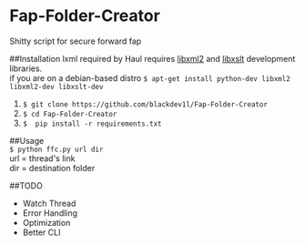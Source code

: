 Fap-Folder-Creator
==================

Shitty script for secure forward fap 

##Installation
lxml required by Haul requires  [libxml2](http://xmlsoft.org/) and [libxslt](http://xmlsoft.org/XSLT/) development libraries.  
if you are on a debian-based distro
 `$ apt-get install python-dev libxml2 libxml2-dev libxslt-dev`  
 1. `$ git clone https://github.com/blackdev1l/Fap-Folder-Creator`
 2. `$ cd Fap-Folder-Creator `
 3. `$  pip install -r requirements.txt` 


##Usage  
`$ python ffc.py url dir `  
url = thread's link  
dir = destination folder

##TODO
* Watch Thread
* Error Handling
* Optimization
* Better CLI 
